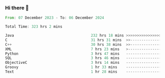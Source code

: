### Hi there 👋

<!--
**luoxuanzao/luoxuanzao** is a ✨ _special_ ✨ repository because its `README.md` (this file) appears on your GitHub profile.

Here are some ideas to get you started:

- 🔭 I’m currently working on ...
- 🌱 I’m currently learning ...
- 👯 I’m looking to collaborate on ...
- 🤔 I’m looking for help with ...
- 💬 Ask me about ...
- 📫 How to reach me: ...
- 😄 Pronouns: ...
- ⚡ Fun fact: ...
-->

<!--START_SECTION:waka-->

```rust
From: 07 December 2023 - To: 06 December 2024

Total Time: 323 hrs 2 mins

Java                                   232 hrs 18 mins >>>>>>>>>>>>>>>>>>-------   71.88 %
C                                      31 hrs 31 mins  >>-----------------------   09.75 %
C++                                    30 hrs 38 mins  >>-----------------------   09.48 %
XML                                    7 hrs 23 mins   >------------------------   02.29 %
Python                                 3 hrs 47 mins   -------------------------   01.17 %
SQL                                    3 hrs 46 mins   -------------------------   01.17 %
ObjectiveC                             3 hrs 14 mins   -------------------------   01.00 %
Groovy                                 1 hr 33 mins    -------------------------   00.48 %
Text                                   1 hr 28 mins    -------------------------   00.46 %
```

<!--END_SECTION:waka-->